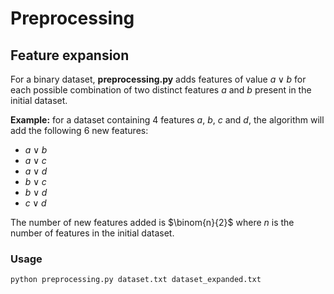 # Preprocessing
## Feature expansion

For a binary dataset, **preprocessing.py** adds features of value $a ∨ b$ for each possible combination of two distinct features $a$ and $b$ present in the initial dataset.

**Example:** for a dataset containing 4 features $a$, $b$, $c$ and $d$, the algorithm will add the following 6 new features:
- $a ∨ b$
- $a ∨ c$
- $a ∨ d$
- $b ∨ c$
- $b ∨ d$
- $c ∨ d$

The number of new features added is $\binom{n}{2}$ where $n$ is the number of features in the initial dataset.

### Usage

```
python preprocessing.py dataset.txt dataset_expanded.txt
```
